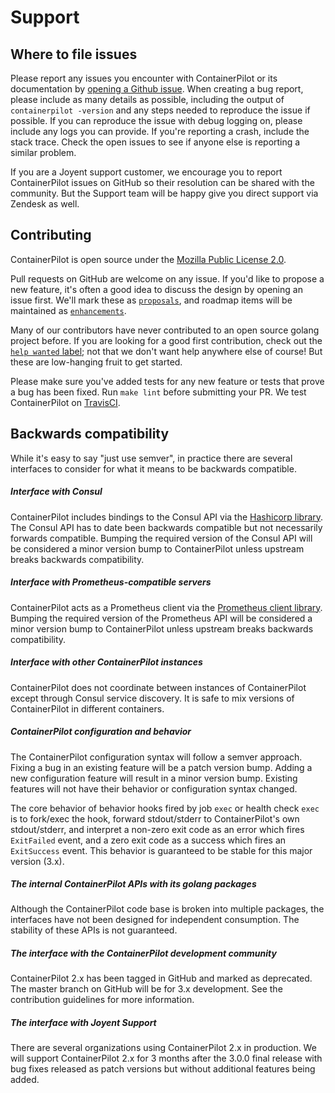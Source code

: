 # Support

## Where to file issues

Please report any issues you encounter with ContainerPilot or its documentation by [opening a Github issue](https://github.com/asokolov365/containerpilot/issues). When creating a bug report, please include as many details as possible, including the output of `containerpilot -version` and any steps needed to reproduce the issue if possible. If you can reproduce the issue with debug logging on, please include any logs you can provide. If you're reporting a crash, include the stack trace. Check the open issues to see if anyone else is reporting a similar problem.

If you are a Joyent support customer, we encourage you to report ContainerPilot issues on GitHub so their resolution can be shared with the community. But the Support team will be happy give you direct support via Zendesk as well.

## Contributing

ContainerPilot is open source under the [Mozilla Public License 2.0](https://github.com/asokolov365/containerpilot/blob/master/LICENSE).

Pull requests on GitHub are welcome on any issue. If you'd like to propose a new feature, it's often a good idea to discuss the design by opening an issue first. We'll mark these as [`proposals`](https://github.com/asokolov365/containerpilot/issues?q=is%3Aopen+is%3Aissue+label%3Aproposal), and roadmap items will be maintained as [`enhancements`](https://github.com/asokolov365/containerpilot/issues?q=is%3Aopen+is%3Aissue+label%3Aenhancement).

Many of our contributors have never contributed to an open source golang project before. If you are looking for a good first contribution, check out the [`help wanted` label](https://github.com/asokolov365/containerpilot/issues?q=is%3Aopen+is%3Aissue+label%3A"help+wanted"); not that we don't want help anywhere else of course! But these are low-hanging fruit to get started.

Please make sure you've added tests for any new feature or tests that prove a bug has been fixed. Run `make lint` before submitting your PR. We test ContainerPilot on [TravisCI](https://travis-ci.org/joyent/containerpilot).


## Backwards compatibility

While it's easy to say "just use semver", in practice there are several interfaces to consider for what it means to be backwards compatible.

##### Interface with Consul

ContainerPilot includes bindings to the Consul API via the [Hashicorp library](https://github.com/hashicorp/consul/tree/master/api). The Consul API has to date been backwards compatible but not necessarily forwards compatible. Bumping the required version of the Consul API will be considered a minor version bump to ContainerPilot unless upstream breaks backwards compatibility.

##### Interface with Prometheus-compatible servers

ContainerPilot acts as a Prometheus client via the [Prometheus client library](https://github.com/prometheus/client_golang). Bumping the required version of the Prometheus API will be considered a minor version bump to ContainerPilot unless upstream breaks backwards compatibility.

##### Interface with other ContainerPilot instances

ContainerPilot does not coordinate between instances of ContainerPilot except through Consul service discovery. It is safe to mix versions of ContainerPilot in different containers.

##### ContainerPilot configuration and behavior

The ContainerPilot configuration syntax will follow a semver approach. Fixing a bug in an existing feature will be a patch version bump. Adding a new configuration feature will result in a minor version bump. Existing features will not have their behavior or configuration syntax changed.

The core behavior of behavior hooks fired by job `exec` or health check `exec` is to fork/exec the hook, forward stdout/stderr to ContainerPilot's own stdout/stderr, and interpret a non-zero exit code as an error which fires `ExitFailed` event, and a zero exit code as a success which fires an `ExitSuccess` event. This behavior is guaranteed to be stable for this major version (3.x).

##### The internal ContainerPilot APIs with its golang packages

Although the ContainerPilot code base is broken into multiple packages, the interfaces have not been designed for independent consumption. The stability of these APIs is not guaranteed.

##### The interface with the ContainerPilot development community

ContainerPilot 2.x has been tagged in GitHub and marked as deprecated. The master branch on GitHub will be for 3.x development. See the contribution guidelines for more information.

##### The interface with Joyent Support

There are several organizations using ContainerPilot 2.x in production. We will support ContainerPilot 2.x for 3 months after the 3.0.0 final release with bug fixes released as patch versions but without additional features being added.
